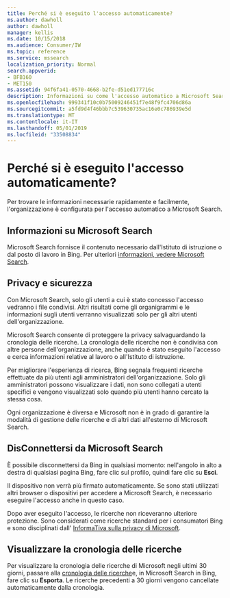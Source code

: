 ```yaml
---
title: Perché si è eseguito l'accesso automaticamente?
ms.author: dawholl
author: dawholl
manager: kellis
ms.date: 10/15/2018
ms.audience: Consumer/IW
ms.topic: reference
ms.service: mssearch
localization_priority: Normal
search.appverid:
- BFB160
- MET150
ms.assetid: 94f6fa41-0570-4668-b2fe-d51ed177716c
description: Informazioni su come l'accesso automatico a Microsoft Search può aiutare a trovare rapidamente e facilmente i risultati del lavoro
ms.openlocfilehash: 999341f10c0b75009246451f7e48f9fc4706d86a
ms.sourcegitcommit: a5fd9d4f46bbb7c539630735ac16e0c786939e5d
ms.translationtype: MT
ms.contentlocale: it-IT
ms.lasthandoff: 05/01/2019
ms.locfileid: "33508834"
---
```

# <a name="why-am-i-automatically-signed-in"></a>Perché si è eseguito l'accesso automaticamente?

Per trovare le informazioni necessarie rapidamente e facilmente, l'organizzazione è configurata per l'accesso automatico a Microsoft Search.
  
## <a name="about-microsoft-search"></a>Informazioni su Microsoft Search

Microsoft Search fornisce il contenuto necessario dall'Istituto di istruzione o dal posto di lavoro in Bing. Per ulteriori [informazioni, vedere Microsoft Search](about-microsoft-search.md).
  
## <a name="privacy-and-security"></a>Privacy e sicurezza

Con Microsoft Search, solo gli utenti a cui è stato concesso l'accesso vedranno i file condivisi. Altri risultati come gli organigrammi e le informazioni sugli utenti verranno visualizzati solo per gli altri utenti dell'organizzazione.
  
Microsoft Search consente di proteggere la privacy salvaguardando la cronologia delle ricerche. La cronologia delle ricerche non è condivisa con altre persone dell'organizzazione, anche quando è stato eseguito l'accesso e cerca informazioni relative al lavoro o all'Istituto di istruzione.
  
Per migliorare l'esperienza di ricerca, Bing segnala frequenti ricerche effettuate da più utenti agli amministratori dell'organizzazione. Solo gli amministratori possono visualizzare i dati, non sono collegati a utenti specifici e vengono visualizzati solo quando più utenti hanno cercato la stessa cosa.
  
Ogni organizzazione è diversa e Microsoft non è in grado di garantire la modalità di gestione delle ricerche e di altri dati all'esterno di Microsoft Search.
  
## <a name="sign-out-of-microsoft-search"></a>DisConnettersi da Microsoft Search

È possibile disconnettersi da Bing in qualsiasi momento: nell'angolo in alto a destra di qualsiasi pagina Bing, fare clic sul profilo, quindi fare clic su **Esci**.
  
Il dispositivo non verrà più firmato automaticamente. Se sono stati utilizzati altri browser o dispositivi per accedere a Microsoft Search, è necessario eseguire l'accesso anche in questo caso. 
  
Dopo aver eseguito l'accesso, le ricerche non riceveranno ulteriore protezione. Sono considerati come ricerche standard per i consumatori Bing e sono disciplinati dall' [InformaTiva sulla privacy di Microsoft](https://privacy.microsoft.com/en-us/privacystatement).
  
## <a name="view-your-search-history"></a>Visualizzare la cronologia delle ricerche

Per visualizzare la cronologia delle ricerche di Microsoft negli ultimi 30 giorni, passare alla [cronologia delle ricerche](https://ssl.bing.com/profile/history)e, in Microsoft Search in Bing, fare clic su **Esporta**. Le ricerche precedenti a 30 giorni vengono cancellate automaticamente dalla cronologia.

  

